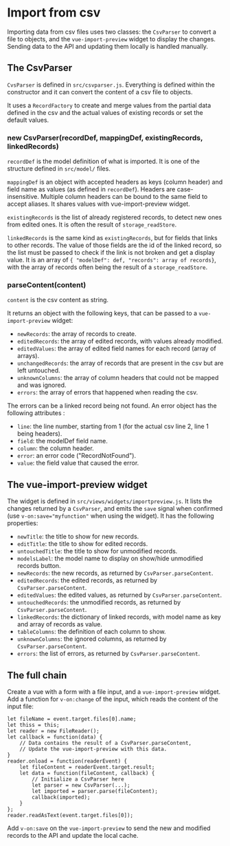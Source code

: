 Import from csv
===============

Importing data from csv files uses two classes: the `CsvParser` to convert a file to objects, and the `vue-import-preview` widget to display the changes. Sending data to the API and updating them locally is handled manually.

The CsvParser
-------------

`CvsParser` is defined in `src/csvparser.js`. Everything is defined within the constructor and it can convert the content of a csv file to objects.

It uses a `RecordFactory` to create and merge values from the partial data defined in the csv and the actual values of existing records or set the default values.

### new CsvParser(recordDef, mappingDef, existingRecords, linkedRecords)

`recordDef` is the model definition of what is imported. It is one of the structure defined in `src/model/` files.

`mappingDef` is an object with accepted headers as keys (column header) and field name as values (as defined in `recordDef`). Headers are case-insensitive. Multiple column headers can be bound to the same field to accept aliases. It shares values with vue-import-preview widget.

`existingRecords` is the list of already registered records, to detect new ones from edited ones. It is often the result of `storage_readStore`.

`linkedRecords` is the same kind as `existingRecords`, but for fields that links to other records. The value of those fields are the id of the linked record, so the list must be passed to check if the link is not broken and get a display value. It is an array of `{ "modelDef": def, "records": array of records}`, with the array of records often being the result of a `storage_readStore`.

### parseContent(content)

`content` is the csv content as string.

It returns an object with the following keys, that can be passed to a `vue-import-preview` widget:

- `newRecords`: the array of records to create.
- `editedRecords`: the array of edited records, with values already modified.
- `editedValues`: the array of edited field names for each record (array of arrays).
- `unchangedRecords`: the array of records that are present in the csv but are left untouched.
- `unknownColumns`: the array of column headers that could not be mapped and was ignored.
- `errors`: the array of errors that happened when reading the csv.

The errors can be a linked record being not found. An error object has the following attributes :

- `line`: the line number, starting from 1 (for the actual csv line 2, line 1 being headers).
- `field`: the modelDef field name.
- `column`: the column header.
- `error`: an error code ("RecordNotFound").
- `value`: the field value that caused the error.


The vue-import-preview widget
-----------------------------

The widget is defined in `src/views/widgets/importpreview.js`. It lists the changes returned by a `CsvParser`, and emits the `save` signal when confirmed (use `v-on:save="myfunction"` when using the widget). It has the following properties:

- `newTitle`: the title to show for new records.
- `editTitle`: the title to show for edited records.
- `untouchedTitle`: the title to show for unmodified records.
- `modelsLabel`: the model name to display on show/hide unmodified records button.
- `newRecords`: the new records, as returned by `CsvParser.parseContent`.
- `editedRecords`: the edited records, as returned by `CsvParser.parseContent`.
- `editedValues`: the edited values, as returned by `CsvParser.parseContent`.
- `untouchedRecords`: the unmodified records, as returned by `CsvParser.parseContent`.
- `linkedRecords`: the dictionary of linked records, with model name as key and array of records as value.
- `tableColumns`: the definition of each column to show.
- `unknownColumns`: the ignored columns, as returned by `CsvParser.parseContent`.
- `errors`: the list of errors, as returned by `CsvParser.parseContent`.


The full chain
--------------

Create a vue with a form with a file input, and a `vue-import-preview` widget. Add a function for `v-on:change` of the input, which reads the content of the input file:

```
let fileName = event.target.files[0].name;
let thiss = this;
let reader = new FileReader();
let callback = function(data) {
    // Data contains the result of a CsvParser.parseContent,
    // Update the vue-import-preview with this data.
}
reader.onload = function(readerEvent) {
    let fileContent = readerEvent.target.result;
    let data = function(fileContent, callback) {
        // Initialize a CsvParser here
        let parser = new CsvParser(...);
        let imported = parser.parse(fileContent);
        callback(imported);
    }
};
reader.readAsText(event.target.files[0]);
```

Add `v-on:save` on the `vue-import-preview` to send the new and modified records to the API and update the local cache.
